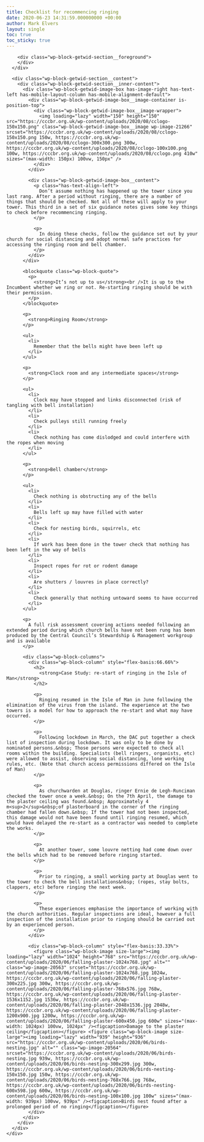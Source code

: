 ```yaml
---
title: Checklist for recommencing ringing
date: 2020-06-23 14:31:59.000000000 +00:00
author: Mark Elvers
layout: single
toc: true
toc_sticky: true
---
```

<div class="wp-block-getwid-section getwid-section-content-custom-width">
  <div class="wp-block-getwid-section__wrapper">
    <div class="wp-block-getwid-section__inner-wrapper" style="max-width:1100px">
      <div class="wp-block-getwid-section__background-holder">
        <div class="wp-block-getwid-section__background">
        </div>
        
        <div class="wp-block-getwid-section__foreground">
        </div>
      </div>
      
      <div class="wp-block-getwid-section__content">
        <div class="wp-block-getwid-section__inner-content">
          <div class="wp-block-getwid-image-box has-image-right has-text-left has-mobile-layout-column has-mobile-alignment-default">
            <div class="wp-block-getwid-image-box__image-container is-position-top">
              <div class="wp-block-getwid-image-box__image-wrapper">
                <img loading="lazy" width="150" height="150" src="https://cccbr.org.uk/wp-content/uploads/2020/08/cclogo-150x150.png" class="wp-block-getwid-image-box__image wp-image-21266" srcset="https://cccbr.org.uk/wp-content/uploads/2020/08/cclogo-150x150.png 150w, https://cccbr.org.uk/wp-content/uploads/2020/08/cclogo-300x300.png 300w, https://cccbr.org.uk/wp-content/uploads/2020/08/cclogo-100x100.png 100w, https://cccbr.org.uk/wp-content/uploads/2020/08/cclogo.png 410w" sizes="(max-width: 150px) 100vw, 150px" />
              </div>
            </div>
            
            <div class="wp-block-getwid-image-box__content">
              <p class="has-text-align-left">
                Don’t assume nothing has happened up the tower since you last rang. After a period without ringing, there are a number of things that should be checked. Not all of these will apply to your tower. This third in a set of six guidance notes gives some key things to check before recommencing ringing.
              </p>
              
              <p>
                In doing these checks, follow the guidance set out by your church for social distancing and adopt normal safe practices for accessing the ringing room and bell chamber.
              </p>
            </div>
          </div>
          
          <blockquote class="wp-block-quote">
            <p>
              <strong>It’s not up to us</strong><br />It is up to the Incumbent whether we ring or not. Re-starting ringing should be with their permission.
            </p>
          </blockquote>
          
          <p>
            <strong>Ringing Room</strong>
          </p>
          
          <ul>
            <li>
              Remember that the bells might have been left up
            </li>
          </ul>
          
          <p>
            <strong>Clock room and any intermediate spaces</strong>
          </p>
          
          <ul>
            <li>
              Clock may have stopped and links disconnected (risk of tangling with bell installation)
            </li>
            <li>
              Check pulleys still running freely
            </li>
            <li>
              Check nothing has come dislodged and could interfere with the ropes when moving
            </li>
          </ul>
          
          <p>
            <strong>Bell chamber</strong>
          </p>
          
          <ul>
            <li>
              Check nothing is obstructing any of the bells
            </li>
            <li>
              Bells left up may have filled with water
            </li>
            <li>
              Check for nesting birds, squirrels, etc
            </li>
            <li>
              If work has been done in the tower check that nothing has been left in the way of bells
            </li>
            <li>
              Inspect ropes for rot or rodent damage
            </li>
            <li>
              Are shutters / louvres in place correctly?
            </li>
            <li>
              Check generally that nothing untoward seems to have occurred
            </li>
          </ul>
          
          <p>
            A full risk assessment covering actions needed following an extended period during which church bells have not been rung has been produced by the Central Council’s Stewardship & Management workgroup and is available
          </p>
          
          <div class="wp-block-columns">
            <div class="wp-block-column" style="flex-basis:66.66%">
              <h2>
                <strong>Case Study: re-start of ringing in the Isle of Man</strong>
              </h2>
              
              <p>
                Ringing resumed in the Isle of Man in June following the elimination of the virus from the island. The experience at the two towers is a model for how to approach the re-start and what may have occurred.
              </p>
              
              <p>
                Following lockdown in March, the DAC put together a check list of inspection during lockdown. It was only to be done by nominated persons.&nbsp; Those persons were expected to check all rooms within the building. Specialists (bell ringers, organists, etc) were allowed to assist, observing social distancing, lone working rules, etc. (Note that church access permissions differed on the Isle of Man)
              </p>
              
              <p>
                As churchwarden at Douglas, ringer Ernie de Legh-Runciman checked the tower once a week.&nbsp; On the 7th April, the damage to the plaster ceiling was found.&nbsp; Approximately 4 m<sup>2</sup>&nbsp;of plasterboard in the corner of the ringing chamber had fallen down.&nbsp; If the tower had not been inspected, this damage would not have been found until ringing resumed, which would have delayed the re-start as a contractor was needed to complete the works.
              </p>
              
              <p>
                At another tower, some louvre netting had come down over the bells which had to be removed before ringing started.
              </p>
              
              <p>
                Prior to ringing, a small working party at Douglas went to the tower to check the bell installations&nbsp; (ropes, stay bolts, clappers, etc) before ringing the next week.
              </p>
              
              <p>
                These experiences emphasise the importance of working with the church authorities. Regular inspections are ideal, however a full inspection of the installation prior to ringing should be carried out by an experienced person.
              </p>
            </div>
            
            <div class="wp-block-column" style="flex-basis:33.33%">
              <figure class="wp-block-image size-large"><img loading="lazy" width="1024" height="768" src="https://cccbr.org.uk/wp-content/uploads/2020/06/falling-plaster-1024x768.jpg" alt="" class="wp-image-20563" srcset="https://cccbr.org.uk/wp-content/uploads/2020/06/falling-plaster-1024x768.jpg 1024w, https://cccbr.org.uk/wp-content/uploads/2020/06/falling-plaster-300x225.jpg 300w, https://cccbr.org.uk/wp-content/uploads/2020/06/falling-plaster-768x576.jpg 768w, https://cccbr.org.uk/wp-content/uploads/2020/06/falling-plaster-1536x1152.jpg 1536w, https://cccbr.org.uk/wp-content/uploads/2020/06/falling-plaster-2048x1536.jpg 2048w, https://cccbr.org.uk/wp-content/uploads/2020/06/falling-plaster-1200x900.jpg 1200w, https://cccbr.org.uk/wp-content/uploads/2020/06/falling-plaster-600x450.jpg 600w" sizes="(max-width: 1024px) 100vw, 1024px" /><figcaption>Damage to the plaster ceiling</figcaption></figure> <figure class="wp-block-image size-large"><img loading="lazy" width="939" height="936" src="https://cccbr.org.uk/wp-content/uploads/2020/06/birds-nesting.jpg" alt="" class="wp-image-20564" srcset="https://cccbr.org.uk/wp-content/uploads/2020/06/birds-nesting.jpg 939w, https://cccbr.org.uk/wp-content/uploads/2020/06/birds-nesting-300x299.jpg 300w, https://cccbr.org.uk/wp-content/uploads/2020/06/birds-nesting-150x150.jpg 150w, https://cccbr.org.uk/wp-content/uploads/2020/06/birds-nesting-768x766.jpg 768w, https://cccbr.org.uk/wp-content/uploads/2020/06/birds-nesting-600x598.jpg 600w, https://cccbr.org.uk/wp-content/uploads/2020/06/birds-nesting-100x100.jpg 100w" sizes="(max-width: 939px) 100vw, 939px" /><figcaption>Birds nest found after a prolonged period of no ringing</figcaption></figure>
            </div>
          </div>
        </div>
      </div>
    </div>
  </div>
</div>
